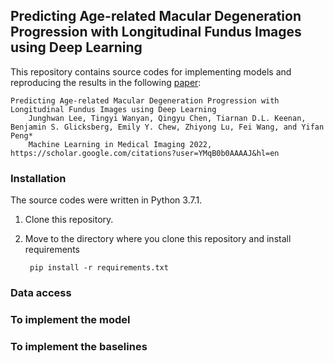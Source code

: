 ## Predicting Age-related Macular Degeneration Progression with Longitudinal Fundus Images using Deep Learning

This repository contains source codes for implementing models and reproducing the results in the following [paper](https://scholar.google.com/citations?user=YMqB0b0AAAAJ&hl=en):

    Predicting Age-related Macular Degeneration Progression with Longitudinal Fundus Images using Deep Learning
        Junghwan Lee, Tingyi Wanyan, Qingyu Chen, Tiarnan D.L. Keenan, Benjamin S. Glicksberg, Emily Y. Chew, Zhiyong Lu, Fei Wang, and Yifan Peng*
        Machine Learning in Medical Imaging 2022, https://scholar.google.com/citations?user=YMqB0b0AAAAJ&hl=en

### Installation
The source codes were written in Python 3.7.1.
1. Clone this repository.
2. Move to the directory where you clone this repository and install requirements

        pip install -r requirements.txt

### Data access

### To implement the model

### To implement the baselines

